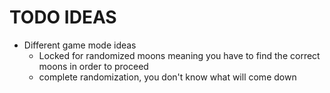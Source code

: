 # **TODO IDEAS** 
- Different game mode ideas
  - Locked for randomized moons meaning you have to find the correct moons in order to proceed 
  - complete randomization, you don't know what will come down 